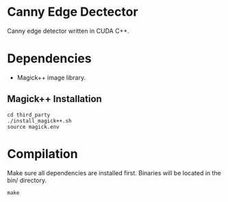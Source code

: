 # Canny Edge Dectector
Canny edge detector written in CUDA C++.

# Dependencies
- Magick++ image library. 

## Magick++ Installation
```
cd third_party
./install_magick++.sh
source magick.env
```

# Compilation
Make sure all dependencies are installed first. Binaries will be located in the bin/ directory.
```
make
```
